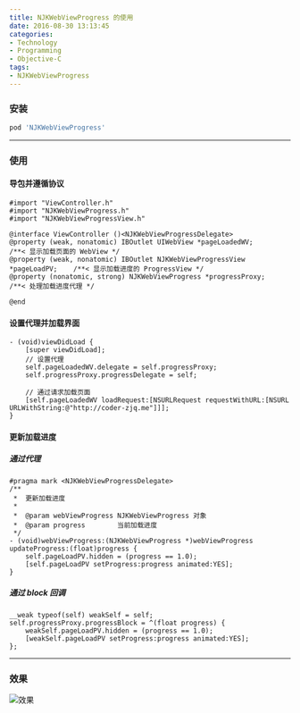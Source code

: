 ```yaml
---
title: NJKWebViewProgress 的使用
date: 2016-08-30 13:13:45
categories: 
- Technology
- Programming
- Objective-C
tags: 
- NJKWebViewProgress
---
```

### 安装
``` bash
pod 'NJKWebViewProgress'
```
<!-- more -->

---

### 使用
#### 导包并遵循协议
``` objc
#import "ViewController.h"
#import "NJKWebViewProgress.h"
#import "NJKWebViewProgressView.h"

@interface ViewController ()<NJKWebViewProgressDelegate>
@property (weak, nonatomic) IBOutlet UIWebView *pageLoadedWV;               /**< 显示加载页面的 WebView */
@property (weak, nonatomic) IBOutlet NJKWebViewProgressView *pageLoadPV;    /**< 显示加载进度的 ProgressView */
@property (nonatomic, strong) NJKWebViewProgress *progressProxy;            /**< 处理加载进度代理 */

@end

```

#### 设置代理并加载界面
``` objc
- (void)viewDidLoad {
    [super viewDidLoad];
    // 设置代理
    self.pageLoadedWV.delegate = self.progressProxy;
    self.progressProxy.progressDelegate = self;
    
    // 通过请求加载页面
    [self.pageLoadedWV loadRequest:[NSURLRequest requestWithURL:[NSURL URLWithString:@"http://coder-zjq.me"]]];
}
```

#### 更新加载进度 
##### 通过代理
``` objc
#pragma mark <NJKWebViewProgressDelegate>
/**
 *  更新加载进度
 *
 *  @param webViewProgress NJKWebViewProgress 对象
 *  @param progress        当前加载进度
 */
- (void)webViewProgress:(NJKWebViewProgress *)webViewProgress updateProgress:(float)progress {
    self.pageLoadPV.hidden = (progress == 1.0);
    [self.pageLoadPV setProgress:progress animated:YES];
}

```

##### 通过 block 回调
``` objc
__weak typeof(self) weakSelf = self;
self.progressProxy.progressBlock = ^(float progress) {
    weakSelf.pageLoadPV.hidden = (progress == 1.0);
    [weakSelf.pageLoadPV setProgress:progress animated:YES];
};
```

---

### 效果
![效果](http://ww2.sinaimg.cn/large/801b780agw1f7bs74x4ltj208w0get9f.jpg)
